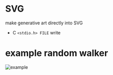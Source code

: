 # SVG

make generative art directly into SVG

* C `<stdio.h> FILE` write

# example random walker

![example](https://raw.github.com/robbykraft/SVG/master/images/random_walker.svg)